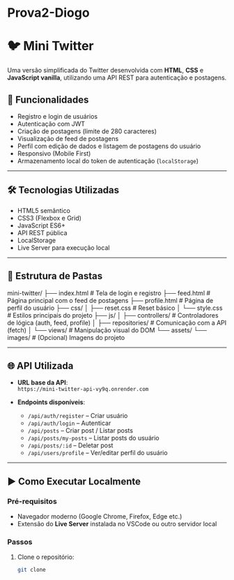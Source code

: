 # Prova2-Diogo

# 🐦 Mini Twitter

Uma versão simplificada do Twitter desenvolvida com **HTML**, **CSS** e **JavaScript vanilla**, utilizando uma API REST para autenticação e postagens.

## 🚀 Funcionalidades

- Registro e login de usuários
- Autenticação com JWT
- Criação de postagens (limite de 280 caracteres)
- Visualização de feed de postagens
- Perfil com edição de dados e listagem de postagens do usuário
- Responsivo (Mobile First)
- Armazenamento local do token de autenticação (`localStorage`)

---

## 🛠️ Tecnologias Utilizadas

- HTML5 semântico
- CSS3 (Flexbox e Grid)
- JavaScript ES6+
- API REST pública
- LocalStorage
- Live Server para execução local

---

## 📂 Estrutura de Pastas

mini-twitter/
├── index.html # Tela de login e registro
├── feed.html # Página principal com o feed de postagens
├── profile.html # Página de perfil do usuário
├── css/
│ ├── reset.css # Reset básico
│ └── style.css # Estilos principais do projeto
├── js/
│ ├── controllers/ # Controladores de lógica (auth, feed, profile)
│ ├── repositories/ # Comunicação com a API (fetch)
│ └── views/ # Manipulação visual do DOM
└── assets/
└── images/ # (Opcional) Imagens do projeto

---

## 🌐 API Utilizada

- **URL base da API**:  
  `https://mini-twitter-api-vy9q.onrender.com`

- **Endpoints disponíveis**:
  - `/api/auth/register` – Criar usuário
  - `/api/auth/login` – Autenticar
  - `/api/posts` – Criar post / Listar posts
  - `/api/posts/my-posts` – Listar posts do usuário
  - `/api/posts/:id` – Deletar post
  - `/api/users/profile` – Ver/editar perfil do usuário

---

## ▶️ Como Executar Localmente

### Pré-requisitos

- Navegador moderno (Google Chrome, Firefox, Edge etc.)
- Extensão do **Live Server** instalada no VSCode ou outro servidor local

### Passos

1. Clone o repositório:
   ```bash
   git clone 